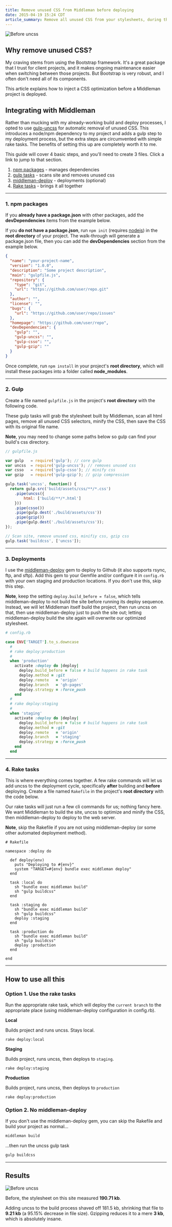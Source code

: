 ```yaml
---
title: Remove unused CSS from Middleman before deploying
date: 2015-04-19 15:24 CDT
article_summary: Remove all unused CSS from your stylesheets, during the build process, before deploying your Middleman site.
---
```


![Before uncss](assets/img/articles/portfolio-before-uncss.jpg)

## Why remove unused CSS?

My craving stems from using the Bootstrap framework. It's a great package that I trust for client projects, and it makes ongoing maintenance easier when switching between those projects. But Bootstrap is very robust, and I often don't need all of its components.

This article explains how to inject a CSS optimization before a Middleman project is deployed.

## Integrating with Middleman

Rather than mucking with my already-working build and deploy processes, I opted to use [gulp-uncss](https://github.com/ben-eb/gulp-uncss) for automatic removal of unused CSS. This introduces a node/npm dependency to my project and adds a gulp step to my deployment process, but the extra steps are circumvented with simple rake tasks. The benefits of setting this up are completely worth it to me.

This guide will cover 4 basic steps, and you'll need to create 3 files. Click a link to jump to that section.

1. [npm packages](#section-npm) - manages dependencies
1. [gulp tasks](#section-gulp) - scans site and removes unused css
1. [middleman-deploy](#section-deploy) - deployments (optional)
1. [Rake tasks](#section-rake) - brings it all together

---

<a href="section-npm"></a>

### 1. npm packages

If you **already have a package.json** with other packages, add the **devDependencies** items from the example below.

If you **do not have a package.json**, run `npm init` (requires [nodejs](https://nodejs.org/download/)) in the **root directory** of your project. The walk-through will generate a package.json file, then you can add the **devDependencies** section from the example below.

```json
{
  "name": "your-project-name",
  "version": "1.0.0",
  "description": "Some project description",
  "main": "gulpfile.js",
  "repository": {
    "type": "git",
    "url": "https://github.com/user/repo.git"
  },
  "author": "",
  "license": "",
  "bugs": {
    "url": "https://github.com/user/repo/issues"
  },
  "homepage": "https://github.com/user/repo",
  "devDependencies": {
    "gulp": "",
    "gulp-uncss": "",
    "gulp-csso": "",
    "gulp-gzip": ""
  }
}

```

Once complete, run `npm install` in your project's **root directory**, which will install these packages into a folder called **node_modules**.

---

<a href="section-gulp"></a>

### 2. Gulp

Create a file named `gulpfile.js` in the project's **root directory** with the following code.

These gulp tasks will grab the stylesheet built by Middleman, scan all html pages, remove all unused CSS selectors, minify the CSS, then save the CSS with its original file name.

**Note**, you may need to change some paths below so gulp can find your build's css directory.

```javascript
// gulpfile.js

var gulp   = require('gulp'); // core gulp
var uncss  = require('gulp-uncss'); // removes unused css
var csso   = require('gulp-csso'); // minify css
var gzip   = require('gulp-gzip'); // gzip compression

gulp.task('uncss', function() {
  return gulp.src('build/assets/css/**/*.css')
    .pipe(uncss({
        html: ['build/**/*.html']
    }))
    .pipe(csso())
    .pipe(gulp.dest('./build/assets/css'))
    .pipe(gzip())
    .pipe(gulp.dest('./build/assets/css'));
});

// Scan site, remove unused css, minifiy css, gzip css
gulp.task('buildcss', ['uncss']);


```

---

<a id="section-deploy"></a>

### 3. Deployments

I use the [middleman-deploy](https://github.com/middleman-contrib/middleman-deploy) gem to deploy to Github (it also supports rsync, ftp, and sftp). Add this gem to your Gemfile and/or configure it in `config.rb` with your own staging and production locations. If you don't use this, skip this step.

**Note**, keep the setting `deploy.build_before = false`, which tells middleman-deploy to not build the site before running its deploy sequence. Instead, we will let Middleman itself build the project, then run uncss on that, then use middleman-deploy just to push the site out; letting middleman-deploy build the site again will overwrite our optimized stylesheet.

```ruby
# config.rb

case ENV['TARGET'].to_s.downcase
  #
  # rake deploy:production
  #
  when 'production'
    activate :deploy do |deploy|
      deploy.build_before = false # build happens in rake task
      deploy.method = :git
      deploy.remote   = 'origin'
      deploy.branch   = 'gh-pages'
      deploy.strategy = :force_push
    end
  #
  # rake deploy:staging
  #
  when 'staging'
    activate :deploy do |deploy|
      deploy.build_before = false # build happens in rake task
      deploy.method = :git
      deploy.remote   = 'origin'
      deploy.branch   = 'staging'
      deploy.strategy = :force_push
    end
  end

```

---

<a id="section-rake"></a>

### 4. Rake tasks

This is where everything comes together. A few rake commands will let us add uncss to the deployment cycle, specifically **after** building and **before** deploying. Create a file named `Rakefile` in the project's **root directory** with the code below.

Our rake tasks will just run a few cli commands for us; nothing fancy here. We want Middleman to build the site, uncss to optimize and minify the CSS, then middleman-deploy to deploy to the web server.

**Note**, skip the Rakefile if you are not using middleman-deploy (or some other automated deployment method).

```rakefile
# Rakefile

namespace :deploy do
  
  def deploy(env)
    puts "Deploying to #{env}"
    system "TARGET=#{env} bundle exec middleman deploy"
  end

  task :local do
    sh "bundle exec middleman build"
    sh "gulp buildcss"
  end

  task :staging do
    sh "bundle exec middleman build"
    sh "gulp buildcss"
    deploy :staging
  end

  task :production do
    sh "bundle exec middleman build"
    sh "gulp buildcss"
    deploy :production
  end

end

```

---

## How to use all this

### Option 1. Use the rake tasks

Run the appropriate rake task, which will deploy the `current branch` to the appropriate place (using middleman-deploy configuration in config.rb).

**Local**

Builds project and runs uncss. Stays local.

```
rake deploy:local
```

**Staging**

Builds project, runs uncss, then deploys to `staging`.

```
rake deploy:staging
```

**Production**

Builds project, runs uncss, then deploys to `production`

```
rake deploy:production
```

### Option 2. No middleman-deploy

If you don't use the middleman-deploy gem, you can skip the Rakefile and build your project as normal...

```bash
middleman build
```

...then run the uncss gulp task

```bash
gulp buildcss
```

---

## Results

![Before uncss](assets/img/articles/portfolio-after-uncss.jpg)

Before, the stylesheet on this site measured **190.71 kb**.

Adding uncss to the build process shaved off 181.5 kb, shrinking that file to **9.21 kb** (a 95.15% decrease in file size). Gzipping reduces it to a mere **3 kb**, which is absolutely insane.
